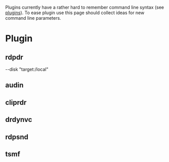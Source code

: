 
Plugins currently have a rather hard to remember command line syntax (see [plugins](https://github.com/FreeRDP/FreeRDP/wiki/Plugins)). 
To ease plugin use this page should collect ideas for new command line parameters.

# Plugin
## rdpdr
--disk "target:/local"
## audin
## cliprdr
## drdynvc
## rdpsnd
## tsmf